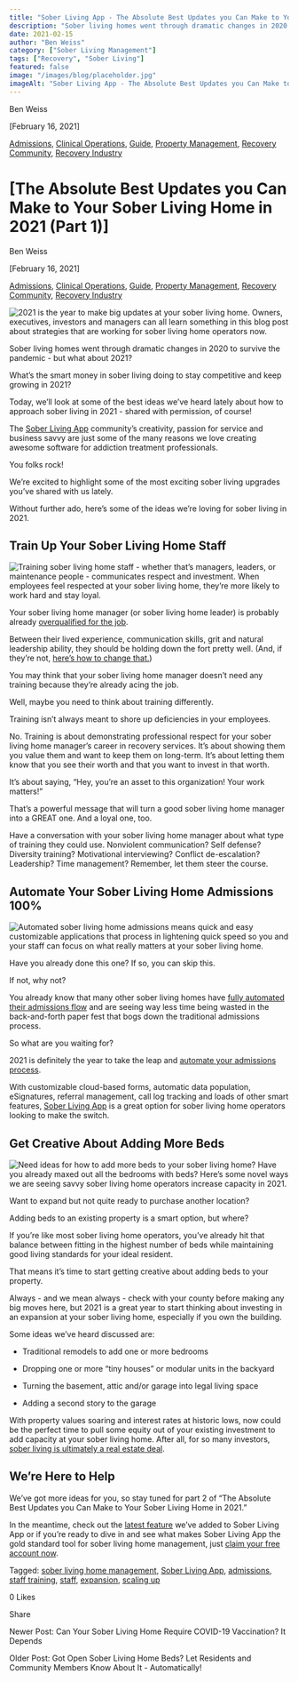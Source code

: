 ```yaml
---
title: "Sober Living App - The Absolute Best Updates you Can Make to Your Sober Living Home in 2021 (Part 1)"
description: "Sober living homes went through dramatic changes in 2020 to survive the pandemic - but what about 2021?"
date: 2021-02-15
author: "Ben Weiss"
category: ["Sober Living Management"]
tags: ["Recovery", "Sober Living"]
featured: false
image: "/images/blog/placeholder.jpg"
imageAlt: "Sober Living App - The Absolute Best Updates you Can Make to Your Sober Living Home in 2021 (Part 1)"
---
```


Ben Weiss

[February 16, 2021]

[Admissions](/sober-living-app-blog/category/Admissions), [Clinical Operations](/sober-living-app-blog/category/Clinical+Operations), [Guide](/sober-living-app-blog/category/Guide), [Property Management](/sober-living-app-blog/category/Property+Management), [Recovery Community](/sober-living-app-blog/category/Recovery+Community), [Recovery Industry](/sober-living-app-blog/category/Recovery+Industry)

#  [The Absolute Best Updates you Can Make to Your Sober Living Home in 2021 (Part 1)]

Ben Weiss

[February 16, 2021]

[Admissions](/sober-living-app-blog/category/Admissions), [Clinical Operations](/sober-living-app-blog/category/Clinical+Operations), [Guide](/sober-living-app-blog/category/Guide), [Property Management](/sober-living-app-blog/category/Property+Management), [Recovery Community](/sober-living-app-blog/category/Recovery+Community), [Recovery Industry](/sober-living-app-blog/category/Recovery+Industry)

![2021 is the year to make big updates at your sober living home. Owners, executives, investors and managers can all learn something in this blog post about strategies that are working for sober living home operators now.](/images/blog/the-absolute-best-updates-you-can-make-to-your-sober-living-home-in-2021-part-1/Screen_Shot_2021-02-15_at_3.51.02_PM.png)

Sober living homes went through dramatic changes in 2020 to survive the pandemic - but what about 2021? 

What’s the smart money in sober living doing to stay competitive and keep growing in 2021?

Today, we’ll look at some of the best ideas we’ve heard lately about how to approach sober living in 2021 - shared with permission, of course! 

The [Sober Living App](/) community’s creativity, passion for service and business savvy are just some of the many reasons we love creating awesome software for addiction treatment professionals. 

You folks rock!

We’re excited to highlight some of the most exciting sober living upgrades you’ve shared with us lately. 

Without further ado, here’s some of the ideas we’re loving for sober living in 2021.

## Train Up Your Sober Living Home Staff

![Training sober living home staff - whether that’s managers, leaders, or maintenance people - communicates respect and investment. When employees feel respected at your sober living home, they’re more likely to work hard and stay loyal.](/images/blog/the-absolute-best-updates-you-can-make-to-your-sober-living-home-in-2021-part-1/Screen_Shot_2021-02-15_at_3.51.11_PM.png)

Your sober living home manager (or sober living home leader) is probably already [overqualified for the job](../../../2020/8/5/5-things-your-sober-living-home-manager-is-afraid-to-tell-you.html). 

Between their lived experience, communication skills, grit and natural leadership ability, they should be holding down the fort pretty well. (And, if they’re not, [here’s how to change that.](https://soberlivingapp.com/sober-living-app-blog/2020/3/3/5-things-all-of-the-best-sober-living-home-managers-have-in-common))

You may think that your sober living home manager doesn’t need any training because they’re already acing the job. 

Well, maybe you need to think about training differently. 

Training isn’t always meant to shore up deficiencies in your employees. 

No. Training is about demonstrating professional respect for your sober living home manager’s career in recovery services. It’s about showing them you value them and want to keep them on long-term. It’s about letting them know that you see their worth and that you want to invest in that worth. 

It’s about saying, “Hey, you’re an asset to this organization! Your work matters!”

That’s a powerful message that will turn a good sober living home manager into a GREAT one. And a loyal one, too.

Have a conversation with your sober living home manager about what type of training they could use. Nonviolent communication? Self defense? Diversity training? Motivational interviewing? Conflict de-escalation? Leadership? Time management? Remember, let them steer the course. 

## Automate Your Sober Living Home Admissions 100%

![Automated sober living home admissions means quick and easy customizable applications that process in lightening quick speed so you and your staff can focus on what really matters at your sober living home.](/images/blog/the-absolute-best-updates-you-can-make-to-your-sober-living-home-in-2021-part-1/Screen_Shot_2021-02-15_at_3.51.18_PM.png)

Have you already done this one? If so, you can skip this. 

If not, why not? 

You already know that many other sober living homes have [fully automated their admissions flow](https://soberlivingapp.com/sober-living-app-blog/2020/3/17/mastering-admissions-at-your-sober-living-home) and are seeing way less time being wasted in the back-and-forth paper fest that bogs down the traditional admissions process. 

So what are you waiting for? 

2021 is definitely the year to take the leap and [automate your admissions process](../../../../admission.html). 

With customizable cloud-based forms, automatic data population, eSignatures, referral management, call log tracking and loads of other smart features, [Sober Living App](http://soberlivingapp.com) is a great option for sober living home operators looking to make the switch. 

## Get Creative About Adding More Beds 

![Need ideas for how to add more beds to your sober living home? Have you already maxed out all the bedrooms with beds? Here’s some novel ways we are seeing savvy sober living home operators increase capacity in 2021.](/images/blog/the-absolute-best-updates-you-can-make-to-your-sober-living-home-in-2021-part-1/Screen_Shot_2021-02-15_at_3.51.25_PM.png)

Want to expand but not quite ready to purchase another location? 

Adding beds to an existing property is a smart option, but where? 

If you’re like most sober living home operators, you’ve already hit that balance between fitting in the highest number of beds while maintaining good living standards for your ideal resident. 

That means it’s time to start getting creative about adding beds to your property. 

Always - and we mean always - check with your county before making any big moves here, but 2021 is a great year to start thinking about investing in an expansion at your sober living home, especially if you own the building. 

Some ideas we’ve heard discussed are: 

  * Traditional remodels to add one or more bedrooms 

  * Dropping one or more “tiny houses” or modular units in the backyard 

  * Turning the basement, attic and/or garage into legal living space 

  * Adding a second story to the garage

With property values soaring and interest rates at historic lows, now could be the perfect time to pull some equity out of your existing investment to add capacity at your sober living home. After all, for so many investors, [sober living is ultimately a real estate deal](https://soberlivingapp.com/sober-living-app-blog/2019/5/28/3-things-to-look-for-in-your-first-sober-living-home-real-estate-deal). 

## We’re Here to Help 

We’ve got more ideas for you, so stay tuned for part 2 of “The Absolute Best Updates you Can Make to Your Sober Living Home in 2021.” 

In the meantime, check out the [latest feature](https://soberlivingapp.com/sober-living-app-blog/2021/2/2/got-open-sober-living-home-beds-let-residents-and-community-members-know-about-it-automatically) we’ve added to Sober Living App or if you’re ready to dive in and see what makes Sober Living App the gold standard tool for sober living home management, just [claim your free account now](https://apps.behavehealth.com/signup). 

Tagged: [sober living home management](/sober-living-app-blog/tag/sober+living+home+management), [Sober Living App](/sober-living-app-blog/tag/Sober+Living+App), [admissions](/sober-living-app-blog/tag/admissions), [staff training](/sober-living-app-blog/tag/staff+training), [staff](/sober-living-app-blog/tag/staff), [expansion](/sober-living-app-blog/tag/expansion), [scaling up](/sober-living-app-blog/tag/scaling+up)

0 Likes

Share

Newer Post: Can Your Sober Living Home Require COVID-19 Vaccination? It Depends

Older Post: Got Open Sober Living Home Beds? Let Residents and Community Members Know About It - Automatically!